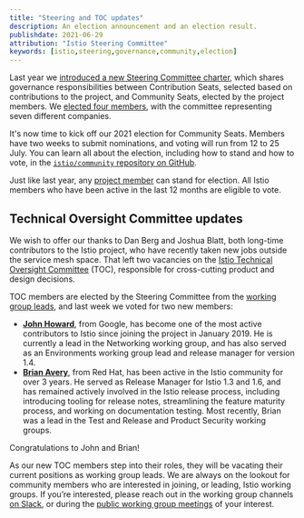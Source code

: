 ```yaml
---
title: "Steering and TOC updates"
description: An election announcement and an election result.
publishdate: 2021-06-29
attribution: "Istio Steering Committee"
keywords: [istio,steering,governance,community,election]
---
```


Last year we [introduced a new Steering Committee charter](/blog/2020/steering-changes/), which shares governance responsibilities between Contribution Seats, selected based on contributions to the project, and Community Seats, elected by the project members. We [elected four members](/blog/2020/steering-election-results/), with the committee representing seven different companies.

It's now time to kick off our 2021 election for Community Seats. Members have two weeks to submit nominations, and voting will run from 12 to 25 July. You can learn all about the election, including how to stand and how to vote, in the [`istio/community` repository on GitHub](https://github.com/istio/community/tree/master/steering/elections/2021).

Just like last year, any [project member](https://github.com/istio/community/blob/master/ROLES.md#member) can stand for election.  All Istio members who have been active in the last 12 months are eligible to vote.

## Technical Oversight Committee updates

We wish to offer our thanks to Dan Berg and Joshua Blatt, both long-time contributors to the Istio project, who have recently taken new jobs outside the service mesh space. That left two vacancies on the [Istio Technical Oversight Committee](https://github.com/istio/community/blob/master/TECH-OVERSIGHT-COMMITTEE.md) (TOC), responsible for cross-cutting product and design decisions.

TOC members are elected by the Steering Committee from the [working group leads](https://github.com/istio/community/blob/master/WORKING-GROUPS.md#working-group-leads), and last week we voted for two new members:

* **[John Howard](http://github.com/howardjohn)**, from Google, has become one of the most active contributors to Istio since joining the project in January 2019. He is currently a lead in the Networking working group, and has also served as an Environments working group lead and release manager for version 1.4.
* **[Brian Avery](https://github.com/brian-avery)**, from Red Hat, has been active in the Istio community for over 3 years. He served as Release Manager for Istio 1.3 and 1.6, and has remained actively involved in the Istio release process, including introducing tooling for release notes, streamlining the feature maturity process, and working on documentation testing. Most recently, Brian was a lead in the Test and Release and Product Security working groups.

Congratulations to John and Brian!

As our new TOC members step into their roles, they will be vacating their current positions as working group leads. We are always on the lookout for community members who are interested in joining, or leading, Istio working groups. If you’re interested, please reach out in the working group channels [on Slack](https://slack.istio.io/), or during the [public working group meetings](https://github.com/istio/community/blob/master/WORKING-GROUPS.md#working-group-meetings) of your interest.
